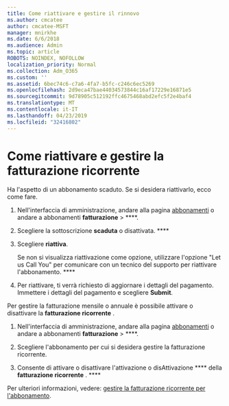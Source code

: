 ```yaml
---
title: Come riattivare e gestire il rinnovo
ms.author: cmcatee
author: cmcatee-MSFT
manager: mnirkhe
ms.date: 6/6/2018
ms.audience: Admin
ms.topic: article
ROBOTS: NOINDEX, NOFOLLOW
localization_priority: Normal
ms.collection: Adm_O365
ms.custom: ''
ms.assetid: 6bec74c6-c7a6-4fa7-b5fc-c246c6ec5269
ms.openlocfilehash: 2d9eca47bae44034573844c16af17229e16871e5
ms.sourcegitcommit: 9d78905c512192ffc4675468abd2efc5f2e4baf4
ms.translationtype: MT
ms.contentlocale: it-IT
ms.lasthandoff: 04/23/2019
ms.locfileid: "32416802"
---
```

# <a name="how-to-reactivate-and-manage-recurring-billing"></a>Come riattivare e gestire la fatturazione ricorrente

Ha l'aspetto di un abbonamento scaduto. Se si desidera riattivarlo, ecco come fare.
  
1. Nell'interfaccia di amministrazione, andare alla pagina [abbonamenti](https://go.microsoft.com/fwlink/p/?linkid=842054) o andare a abbonamenti **fatturazione** \> ****.
    
2. Scegliere la sottoscrizione **scaduta** o disattivata. ****
    
3. Scegliere **riattiva**.
    
    Se non si visualizza riattivazione come opzione, utilizzare l'opzione "Let us Call You" per comunicare con un tecnico del supporto per riattivare l'abbonamento. **** 
    
4. Per riattivare, ti verrà richiesto di aggiornare i dettagli del pagamento. Immettere i dettagli del pagamento e scegliere **Submit**.
    
Per gestire la fatturazione mensile o annuale è possibile attivare o disattivare la **fatturazione ricorrente** . 
  
1. Nell'interfaccia di amministrazione, andare alla pagina [abbonamenti](https://go.microsoft.com/fwlink/p/?linkid=842054) o andare a abbonamenti **fatturazione** \> ****.
    
2. Scegliere l'abbonamento per cui si desidera gestire la fatturazione ricorrente.
    
3. Consente di attivare o disattivare l'attivazione o disAttivazione **** della **fatturazione ricorrente** . ****
    
Per ulteriori informazioni, vedere: [gestire la fatturazione ricorrente per l'abbonamento](https://support.office.com/article/8d83b530-f4ca-47f6-a666-e5791cbacc7e).
  

